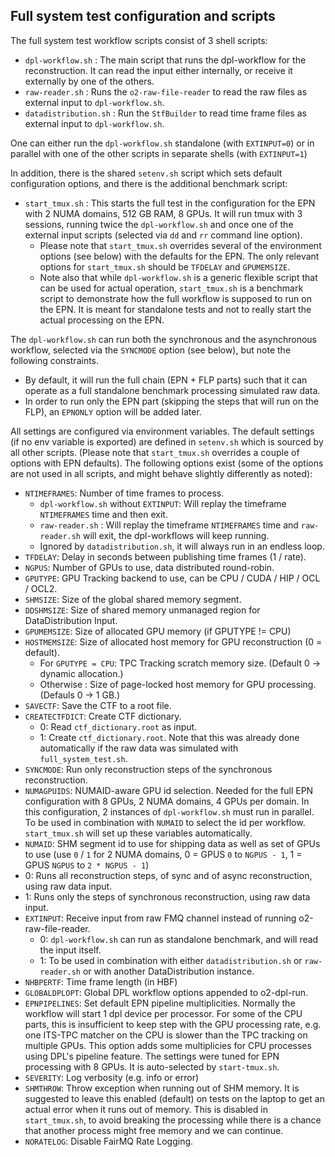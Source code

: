 <!-- doxy
\page refprodtestsfull-system-test Full system test configuration and scripts
/doxy -->

## Full system test configuration and scripts

The full system test workflow scripts consist of 3 shell scripts:
* `dpl-workflow.sh` : The main script that runs the dpl-workflow for the reconstruction.
   It can read the input either internally, or receive it externally by one of the others.
* `raw-reader.sh` : Runs the `o2-raw-file-reader` to read the raw files as external input to `dpl-workflow.sh`.
* `datadistribution.sh` : Run the `StfBuilder` to read time frame files as external input to `dpl-workflow.sh`.

One can either run the `dpl-workflow.sh` standalone (with `EXTINPUT=0`) or in parallel with one of the other scripts in separate shells (with `EXTINPUT=1`)

In addition, there is the shared `setenv.sh` script which sets default configuration options, and there is the additional benchmark script:
* `start_tmux.sh` : This starts the full test in the configuration for the EPN with 2 NUMA domains, 512 GB RAM, 8 GPUs.
   It will run tmux with 3 sessions, running twice the `dpl-workflow.sh` and once one of the external input scripts (selected via `dd` and `rr` command line option).
   * Please note that `start_tmux.sh` overrides several of the environment options (see below) with the defaults for the EPN.
     The only relevant options for `start_tmux.sh` should be `TFDELAY` and `GPUMEMSIZE`.
   * Note also that while `dpl-workflow.sh` is a generic flexible script that can be used for actual operation, `start_tmux.sh` is a benchmark script to demonstrate how the full workflow is supposed to run on the EPN.
     It is meant for standalone tests and not to really start the actual processing on the EPN.

The `dpl-workflow.sh` can run both the synchronous and the asynchronous workflow, selected via the `SYNCMODE` option (see below), but note the following constraints.
* By default, it will run the full chain (EPN + FLP parts) such that it can operate as a full standalone benchmark processing simulated raw data.
* In order to run only the EPN part (skipping the steps that will run on the FLP), an `EPNONLY` option will be added later.

All settings are configured via environment variables.
The default settings (if no env variable is exported) are defined in `setenv.sh` which is sourced by all other scripts.
(Please note that `start_tmux.sh` overrides a couple of options with EPN defaults).
The following options exist (some of the options are not used in all scripts, and might behave slightly differently as noted):
* `NTIMEFRAMES`: Number of time frames to process.
  * `dpl-workflow.sh` without `EXTINPUT`: Will replay the timeframe `NTIMEFRAMES` time and then exit.
  * `raw-reader.sh` : Will replay the timeframe `NTIMEFRAMES` time and `raw-reader.sh` will exit, the dpl-workflows will keep running.
  * Ignored by `datadistribution.sh`, it will always run in an endless loop.
* `TFDELAY`: Delay in seconds between publishing time frames (1 / rate).
* `NGPUS`: Number of GPUs to use, data distributed round-robin.
* `GPUTYPE`: GPU Tracking backend to use, can be CPU / CUDA / HIP / OCL / OCL2.
* `SHMSIZE`: Size of the global shared memory segment.
* `DDSHMSIZE`: Size of shared memory unmanaged region for DataDistribution Input.
* `GPUMEMSIZE`: Size of allocated GPU memory (if GPUTYPE != CPU)
* `HOSTMEMSIZE`: Size of allocated host memory for GPU reconstruction (0 = default).
  * For `GPUTYPE = CPU`: TPC Tracking scratch memory size. (Default 0 -> dynamic allocation.)
  * Otherwise : Size of page-locked host memory for GPU processing. (Defauls 0 -> 1 GB.)
* `SAVECTF`: Save the CTF to a root file.
* `CREATECTFDICT`: Create CTF dictionary.
  * 0: Read `ctf_dictionary.root` as input.
  * 1: Create `ctf_dictionary.root`. Note that this was already done automatically if the raw data was simulated with `full_system_test.sh`.
* `SYNCMODE`: Run only reconstruction steps of the synchronous reconstruction.
* `NUMAGPUIDS`: NUMAID-aware GPU id selection. Needed for the full EPN configuration with 8 GPUs, 2 NUMA domains, 4 GPUs per domain.
  In this configuration, 2 instances of `dpl-workflow.sh` must run in parallel.
  To be used in combination with `NUMAID` to select the id per workflow.
  `start_tmux.sh` will set up these variables automatically.
* `NUMAID`: SHM segment id to use for shipping data as well as set of GPUs to use (use `0` / `1` for 2 NUMA domains, 0 = GPUS `0` to `NGPUS - 1`, 1 = GPUS `NGPUS` to `2 * NGPUS - 1`)
* 0: Runs all reconstruction steps, of sync and of async reconstruction, using raw data input.
* 1: Runs only the steps of synchronous reconstruction, using raw data input.
* `EXTINPUT`: Receive input from raw FMQ channel instead of running o2-raw-file-reader.
  * 0: `dpl-workflow.sh` can run as standalone benchmark, and will read the input itself.
  * 1: To be used in combination with either `datadistribution.sh` or `raw-reader.sh` or with another DataDistribution instance.
* `NHBPERTF`: Time frame length (in HBF)
* `GLOBALDPLOPT`: Global DPL workflow options appended to o2-dpl-run.
* `EPNPIPELINES`: Set default EPN pipeline multiplicities.
  Normally the workflow will start 1 dpl device per processor.
  For some of the CPU parts, this is insufficient to keep step with the GPU processing rate, e.g. one ITS-TPC matcher on the CPU is slower than the TPC tracking on multiple GPUs.
  This option adds some multiplicies for CPU processes using DPL's pipeline feature.
  The settings were tuned for EPN processing with 8 GPUs.
  It is auto-selected by `start-tmux.sh`.
* `SEVERITY`: Log verbosity (e.g. info or error)
* `SHMTHROW`: Throw exception when running out of SHM memory.
  It is suggested to leave this enabled (default) on tests on the laptop to get an actual error when it runs out of memory.
  This is disabled in `start_tmux.sh`, to avoid breaking the processing while there is a chance that another process might free memory and we can continue.
* `NORATELOG`: Disable FairMQ Rate Logging.

